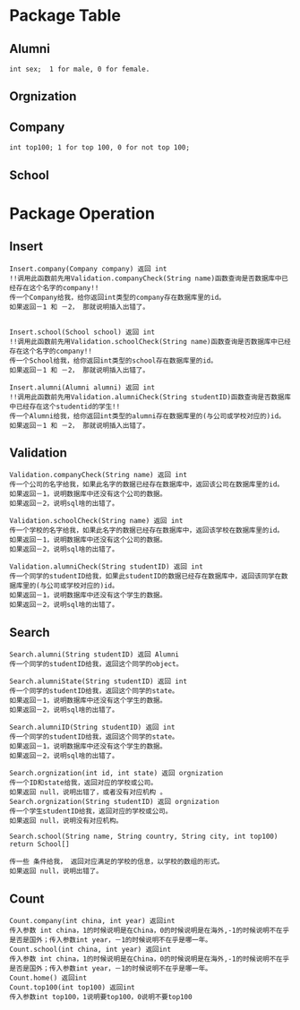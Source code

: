 # Package Table
## Alumni
	int sex;  1 for male, 0 for female.
## Orgnization
## Company
	int top100; 1 for top 100, 0 for not top 100;
## School
# Package Operation
## Insert
	Insert.company(Company company) 返回 int
	!!调用此函数前先用Validation.companyCheck(String name)函数查询是否数据库中已经存在这个名字的company!!
	传一个Company给我，给你返回int类型的company存在数据库里的id。
	如果返回－1 和 －2， 那就说明插入出错了。
	

	Insert.school(School school) 返回 int
	!!调用此函数前先用Validation.schoolCheck(String name)函数查询是否数据库中已经存在这个名字的company!!
	传一个School给我，给你返回int类型的school存在数据库里的id。
	如果返回－1 和 －2， 那就说明插入出错了。
	
	Insert.alumni(Alumni alumni) 返回 int
	!!调用此函数前先用Validation.alumniCheck(String studentID)函数查询是否数据库中已经存在这个studentid的学生!!
	传一个Alumni给我，给你返回int类型的alumni存在数据库里的(与公司或学校对应的)id。
	如果返回－1 和 －2， 那就说明插入出错了。
	
## Validation
	
	Validation.companyCheck(String name) 返回 int
	传一个公司的名字给我，如果此名字的数据已经存在数据库中，返回该公司在数据库里的id。
	如果返回－1，说明数据库中还没有这个公司的数据。
	如果返回－2，说明sql啥的出错了。
	
	Validation.schoolCheck(String name) 返回 int
	传一个学校的名字给我，如果此名字的数据已经存在数据库中，返回该学校在数据库里的id。
	如果返回－1，说明数据库中还没有这个公司的数据。
	如果返回－2，说明sql啥的出错了。
	
	Validation.alumniCheck(String studentID) 返回 int
	传一个同学的studentID给我，如果此studentID的数据已经存在数据库中，返回该同学在数据库里的(与公司或学校对应的)id。
	如果返回－1，说明数据库中还没有这个学生的数据。
	如果返回－2，说明sql啥的出错了。
	
## Search
	
	Search.alumni(String studentID) 返回 Alumni
	传一个同学的studentID给我，返回这个同学的object。
	
	Search.alumniState(String studentID) 返回 int
	传一个同学的studentID给我，返回这个同学的state。
	如果返回－1，说明数据库中还没有这个学生的数据。
	如果返回－2，说明sql啥的出错了。
	
	Search.alumniID(String studentID) 返回 int
	传一个同学的studentID给我，返回这个同学的state。
	如果返回－1，说明数据库中还没有这个学生的数据。
	如果返回－2，说明sql啥的出错了。
	
	Search.orgnization(int id, int state) 返回 orgnization
	传一个ID和state给我，返回对应的学校或公司。
	如果返回 null，说明出错了，或者没有对应机构 。
	Search.orgnization(String studentID) 返回 orgnization
	传一个学生studentID给我，返回对应的学校或公司。
	如果返回 null，说明没有对应机构。
	
	Search.school(String name, String country, String city, int top100) return School[]
	
	传一些 条件给我， 返回对应满足的学校的信息，以学校的数组的形式。
	如果返回 null，说明出错了。
	
## Count

	Count.company(int china, int year) 返回int
	传入参数 int china，1的时候说明是在China，0的时候说明是在海外,-1的时候说明不在乎是否是国外；传入参数int year，－1的时候说明不在乎是哪一年。
	Count.school(int china, int year) 返回int
	传入参数 int china，1的时候说明是在China，0的时候说明是在海外,-1的时候说明不在乎是否是国外；传入参数int year，－1的时候说明不在乎是哪一年。
	Count.home() 返回int
	Count.top100(int top100) 返回int
	传入参数int top100，1说明要top100，0说明不要top100
	
	
	
